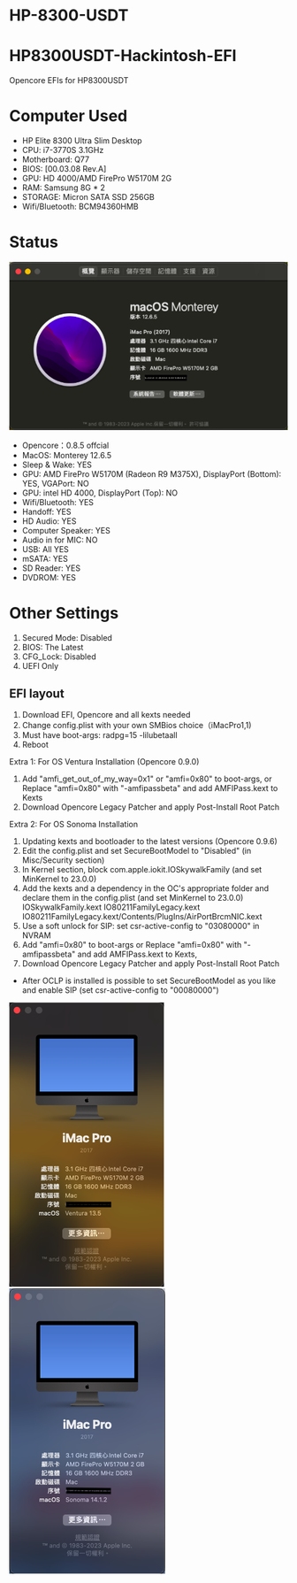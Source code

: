 # HP-8300-USDT
# HP8300USDT-Hackintosh-EFI
Opencore EFIs for HP8300USDT

# Computer Used

* HP Elite 8300 Ultra Slim Desktop
* CPU: i7-3770S 3.1GHz
* Motherboard: Q77
* BIOS: [00.03.08 Rev.A]
* GPU: HD 4000/AMD FirePro W5170M 2G
* RAM: Samsung 8G * 2
* STORAGE: Micron SATA SSD 256GB
* Wifi/Bluetooth: BCM94360HMB

# Status
![System Info](https://github.com/asablue65/HP-8300-USDT/blob/main/doc/About_This_mac.png)
* Opencore：0.8.5 offcial
* MacOS: Monterey 12.6.5
* Sleep & Wake: YES
* GPU: AMD FirePro W5170M (Radeon R9 M375X), DisplayPort (Bottom): YES, VGAPort: NO
* GPU: intel HD 4000, DisplayPort (Top): NO
* Wifi/Bluetooth: YES
* Handoff: YES
* HD Audio: YES
* Computer Speaker: YES
* Audio in for MIC: NO
* USB: All YES
* mSATA: YES
* SD Reader: YES
* DVDROM: YES

# Other Settings
1. Secured Mode: Disabled
2. BIOS: The Latest
3. CFG_Lock: Disabled
4. UEFI Only

## EFI layout
1. Download EFI, Opencore and all kexts needed
2. Change config.plist with your own SMBios choice（iMacPro1,1)
3. Must have boot-args: radpg=15 -lilubetaall
3. Reboot

Extra 1: For OS Ventura Installation (Opencore 0.9.0)
1. Add "amfi_get_out_of_my_way=0x1" or "amfi=0x80" to boot-args,
 or Replace "amfi=0x80" with "-amfipassbeta" and add AMFIPass.kext to Kexts
2. Download Opencore Legacy Patcher and apply Post-Install Root Patch

Extra 2: For OS Sonoma Installation
1. Updating kexts and bootloader to the latest versions (Opencore 0.9.6)
2. Edit the config.plist and set SecureBootModel to "Disabled" (in Misc/Security section)
3. In Kernel section, block com.apple.iokit.IOSkywalkFamily (and set MinKernel to 23.0.0)
4. Add the kexts and a dependency in the OC's appropriate folder and declare them in the config.plist (and set MinKernel to 23.0.0)
	IOSkywalkFamily.kext
	IO80211FamilyLegacy.kext
	IO80211FamilyLegacy.kext/Contents/PlugIns/AirPortBrcmNIC.kext
5. Use a soft unlock for SIP: set csr-active-config to "03080000" in NVRAM
6. Add "amfi=0x80" to boot-args
 or Replace "amfi=0x80" with "-amfipassbeta" and add AMFIPass.kext to Kexts,
7. Download Opencore Legacy Patcher and apply Post-Install Root Patch

* After OCLP is installed is possible to set SecureBootModel as you like and enable SIP (set csr-active-config to "00080000")

![System Info](https://github.com/asablue65/HP-8300-USDT/blob/main/doc/Ventura.png)
![System Info](https://github.com/asablue65/HP-8300-USDT/blob/main/doc/Sonoma.png)

